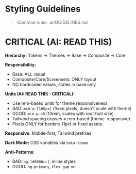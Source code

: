 # Styling Guidelines

> Common rules: .ai/GUIDELINES.md

# CRITICAL (AI: READ THIS)

**Hierarchy:** Tokens -> Themes -> Base -> Composite -> Core

**Responsibility:**
- Base: ALL visual
- Composite/Core/Screensets: ONLY layout
- NO hardcoded values, states in base only

**Units (AI: READ THIS - CRITICAL):**
- Use rem-based units for theme responsiveness
- BAD: `min-w-[160px]` (fixed pixels, doesn't scale with theme)
- GOOD: `min-w-40` (10rem, scales with root font size)
- Tailwind spacing classes = rem-based (theme-responsive)
- Pixels ONLY for borders (1px) or fixed assets

**Responsive:** Mobile-first, Tailwind prefixes

**Dark Mode:** CSS variables via `data-theme`

**Anti-Patterns:**
- BAD: `bg-[#0066cc]`, inline styles
- GOOD: `bg-primary`, `flex gap-md`
